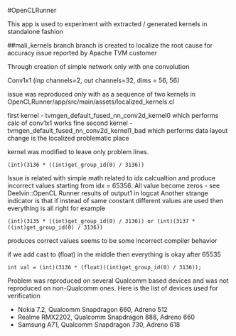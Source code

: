 #OpenCLRunner

This app is used to experiment with extracted / generated kernels in standalone fashion

##mali_kernels branch
branch is created to localize the root cause for accuracy issue reported by Apache TVM customer

Through creation of simple network only with one convolution  

Conv1x1 (inp channels=2, out channels=32, dims = 56, 56)

issue was reproduced only with as a sequence of two kernels in OpenCLRunner/app/src/main/assets/localized_kernels.cl

first kernel - tvmgen_default_fused_nn_conv2d_kernel0 which performs calc of conv1x1 works fine
second kernel - tvmgen_default_fused_nn_conv2d_kernel1_bad which performs data layout change is the localized problematic place

kernel was modified to leave only problem lines. 
```
(int)(3136 * ((int)get_group_id(0) / 3136))
```

Issue is related with simple math related to idx calcualtion and produce incorrect values starting from idx = 65356. 
All value become zeros - see Deelvin::OpenCL Runner results of output1 in logcat
Another strange indicator is that if instead of same constant different values are used then everything is all right
for example 
```
(int)(3135 * ((int)get_group_id(0) / 3136)) or (int)(3137 * ((int)get_group_id(0) / 3136)) 
```

produces correct values
seems to be some incorrect compiler behavior

if we add cast to (float) in the middle then everything is okay after 65535
```
int val = (int)(3136 * (float)((int)get_group_id(0) / 3136));
```

Problem was reproduced on several Qualcomm based devices and was not reproduced on non-Qualcomm ones. 
Here is the list of devices used for verification

* Nokia 7.2, Qualcomm Snapdragon 660, Adreno 512
* Realme RMX2202, Qualcomm Snapdragon 888, Adreno 660
* Samsung A71, Qualcomm Snapdragon 730, Adreno 618

